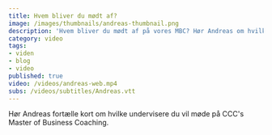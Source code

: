 ```yaml
---
title: Hvem bliver du mødt af?
image: /images/thumbnails/andreas-thumbnail.png
description: 'Hvem bliver du mødt af på vores MBC? Hør Andreas om hvilke mennesker der underviser på uddannelsen.'
category: video
tags:
- viden
- blog
- video
published: true
video: /videos/andreas-web.mp4
subs: /videos/subtitles/Andreas.vtt
---
```


Hør Andreas fortælle kort om hvilke undervisere du vil møde på CCC's Master of Business Coaching.